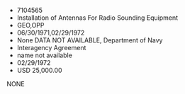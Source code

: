 * 7104565
* Installation of Antennas For Radio Sounding Equipment
* GEO,OPP
* 06/30/1971,02/29/1972
* None   DATA NOT AVAILABLE, Department of Navy
* Interagency Agreement
*   name not available
* 02/29/1972
* USD 25,000.00

NONE